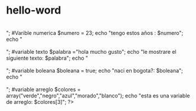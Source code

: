 # hello-word
<?php 

print "mi primer proyecto";

echo "<br><br>";

#Varible numerica
$numero = 23;
echo "tengo estos años : $numero";

echo "<br><br>";

#variable texto
$palabra ="hola mucho gusto";
echo "le mostrare el siguiente texto: $palabra";

echo "<br><br>";

#variable boleana
$boleana = true;
echo "naci en bogota?: $boleana";

echo "<br><br>";

#variable arreglo
$colores = array("verde","negro","azul","morado","blanco");
echo "esta es una variable de arreglo: $colores[3]";
?>
